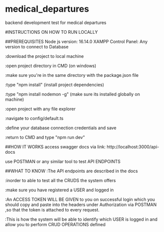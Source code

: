 # medical_departures
backend development test for medical departures

#INSTRUCTIONS ON HOW TO RUN LOCALLY

##PREREQUISITES
Node js version: 16.14.0
XAMPP Control Panel: Any version to connect to Database

:download the project to local machine

:open project directory in CMD (on windows)

:make sure you're in the same directory with the package.json file

:type "npm install" (install project dependencies)

:type "npm install nodemon -g"  (make sure its installed globally on machine)

:open project with any file explorer
 
:navigate to config/default.ts

:define your database connection credentials and save

:return to CMD and type "npm run dev"

##HOW IT WORKS
access swagger docs via link: http://localhost:3000/api-docs

use POSTMAN or any similar tool to test API ENDPOINTS

##WHAT TO KNOW
:The API endpoints are described in the docs
 
:inorder to able to test all the CRUDS the system offers 

:make sure you have registered a USER and logged in 

:An ACCESS TOKEN WILL BE GIVEN to you on successful login 
which you should copy and paste into the headers 
under Authorization via POSTMAN ,so that the token is attached
to every request.

:This is how the system will be able to identify which USER is logged in 
and allow you to perform CRUD OPERATIONS defined
